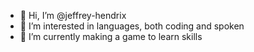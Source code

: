 - 👋 Hi, I’m @jeffrey-hendrix
- 👀 I’m interested in languages, both coding and spoken
- 🌱 I’m currently making a game to learn skills

<!---
jeffrey-hendrix/jeffrey-hendrix is a ✨ special ✨ repository because its `README.md` (this file) appears on your GitHub profile.
You can click the Preview link to take a look at your changes.
--->
